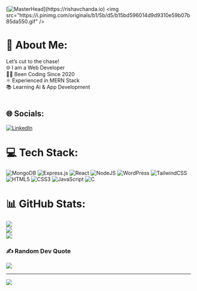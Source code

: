 [![MasterHead]([https://1.bp.blogspot.com/-7A4WynwLsM...](https://i.pinimg.com/originals/b1/5b/d5/b15bd596014d9d9310e59b07b85da550.gif))](https://rishavchanda.io)
<img src="https://i.pinimg.com/originals/b1/5b/d5/b15bd596014d9d9310e59b07b85da550.gif" />

# 💫 About Me:
Let’s cut to the chase!<br>🌐 I am a Web Developer<br>👨‍💻 Been Coding Since 2020<br>⚛️ Experienced in MERN Stack<br>📚 Learning Ai & App Development<br><br>


## 🌐 Socials:
[![LinkedIn](https://img.shields.io/badge/LinkedIn-%230077B5.svg?logo=linkedin&logoColor=white)](https://linkedin.com/in/www.linkedin.com/in/anisur-rahman-2ab806213) 

# 💻 Tech Stack:
![MongoDB](https://img.shields.io/badge/MongoDB-%234ea94b.svg?style=for-the-badge&logo=mongodb&logoColor=white) ![Express.js](https://img.shields.io/badge/express.js-%23404d59.svg?style=for-the-badge&logo=express&logoColor=%2361DAFB) ![React](https://img.shields.io/badge/react-%2320232a.svg?style=for-the-badge&logo=react&logoColor=%2361DAFB) ![NodeJS](https://img.shields.io/badge/node.js-6DA55F?style=for-the-badge&logo=node.js&logoColor=white) ![WordPress](https://img.shields.io/badge/WordPress-%23117AC9.svg?style=for-the-badge&logo=WordPress&logoColor=white) ![TailwindCSS](https://img.shields.io/badge/tailwindcss-%2338B2AC.svg?style=for-the-badge&logo=tailwind-css&logoColor=white) ![HTML5](https://img.shields.io/badge/html5-%23E34F26.svg?style=for-the-badge&logo=html5&logoColor=white) ![CSS3](https://img.shields.io/badge/css3-%231572B6.svg?style=for-the-badge&logo=css3&logoColor=white) ![JavaScript](https://img.shields.io/badge/javascript-%23323330.svg?style=for-the-badge&logo=javascript&logoColor=%23F7DF1E) ![C](https://img.shields.io/badge/c-%2300599C.svg?style=for-the-badge&logo=c&logoColor=white)
# 📊 GitHub Stats:
![](https://github-readme-stats.vercel.app/api?username=axistus&theme=dark&hide_border=false&include_all_commits=true&count_private=true)<br/>
![](https://github-readme-streak-stats.herokuapp.com/?user=axistus&theme=dark&hide_border=false)<br/>
![](https://github-readme-stats.vercel.app/api/top-langs/?username=axistus&theme=dark&hide_border=false&include_all_commits=true&count_private=true&layout=compact)

### ✍️ Random Dev Quote
![](https://quotes-github-readme.vercel.app/api?type=horizontal&theme=radical)

---
[![](https://visitcount.itsvg.in/api?id=axistus&icon=0&color=0)](https://visitcount.itsvg.in)
